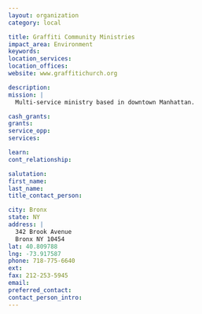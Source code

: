 ```yaml
---
layout: organization
category: local

title: Graffiti Community Ministries
impact_area: Environment
keywords: 
location_services: 
location_offices: 
website: www.graffitichurch.org

description: 
mission: |
  Multi-service ministry based in downtown Manhattan.

cash_grants: 
grants: 
service_opp: 
services: 

learn: 
cont_relationship: 

salutation: 
first_name: 
last_name: 
title_contact_person: 

city: Bronx
state: NY
address: |
  342 Brook Avenue     
  Bronx NY 10454
lat: 40.809788
lng: -73.917587
phone: 718-775-6640
ext: 
fax: 212-253-5945
email: 
preferred_contact: 
contact_person_intro: 
---
```

